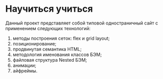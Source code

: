 # Научиться учиться
Данный проект представляет собой типовой одностраничный сайт с применением следующих технологий:
1. методы построения сеток: flex и grid layout;
2. позиционирование;
3. продвинутая семантика HTML;
4. методология именования классов БЭМ;
5. файловая структура Nested БЭМ;
6. анимации;
7. айфреймы.
